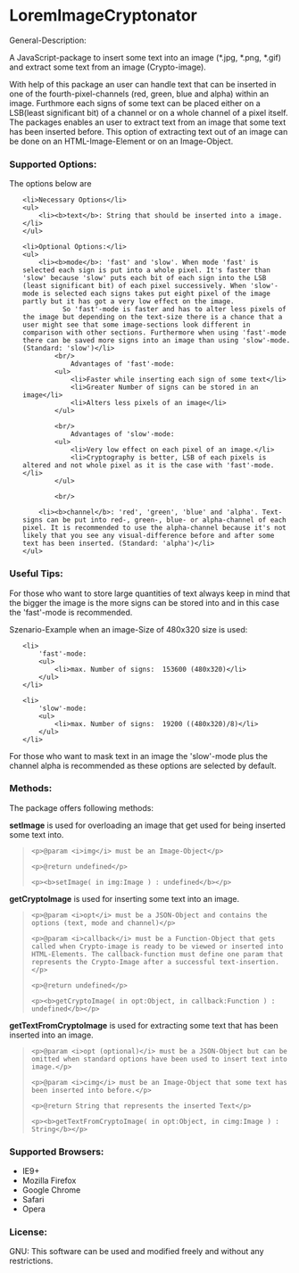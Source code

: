 LoremImageCryptonator
=====================

General-Description: <br/>

A JavaScript-package to insert some text into an image (*.jpg, *.png, *.gif) and extract some text from an image (Crypto-image).</br>

With help of this package an user can handle text that can be inserted in one of the fourth-pixel-channels (red, green, blue and alpha) within an image. Furthmore each signs of some text can be placed either on a LSB(least significant bit) of a channel or on a whole channel of a pixel itself.  The packages enables an user to extract text from an image that some text has been inserted before. This option of extracting text out of an image can be done on an HTML-Image-Element or on an Image-Object.

<h3>Supported Options:</h3>
The options below are
<ul>

	<li>Necessary Options</li>
	<ul>
		<li><b>text</b>: String that should be inserted into a image.</li>
	</ul>
	
	<li>Optional Options:</li>
	<ul>
		<li><b>mode</b>: 'fast' and 'slow'. When mode 'fast' is selected each sign is put into a whole pixel. It's faster than 'slow' because 'slow' puts each bit of each sign into the LSB (least significant bit) of each pixel successively. When 'slow'-mode is selected each signs takes put eight pixel of the image partly but it has got a very low effect on the image. 
		      So 'fast'-mode is faster and has to alter less pixels of the image but depending on the text-size there is a chance that a user might see that some image-sections look different in comparison with other sections. Furthermore when using 'fast'-mode there can be saved more signs into an image than using 'slow'-mode.(Standard: 'slow')</li>
			<br/>
				Advantages of 'fast'-mode:
			<ul>
				<li>Faster while inserting each sign of some text</li>
				<li>Greater Number of signs can be stored in an image</li>
				<li>Alters less pixels of an image</li>
			</ul>
			
			<br/>
				Advantages of 'slow'-mode:
			<ul>
				<li>Very low effect on each pixel of an image.</li>
				<li>Cryptography is better, LSB of each pixels is altered and not whole pixel as it is the case with 'fast'-mode.</li>
			</ul>
			
			<br/>
			
		<li><b>channel</b>: 'red', 'green', 'blue' and 'alpha'. Text-signs can be put into red-, green-, blue- or alpha-channel of each pixel. It is recommended to use the alpha-channel because it's not likely that you see any visual-difference before and after some text has been inserted. (Standard: 'alpha')</li>
	</ul>
	
</ul>

<h3>Useful Tips:</h3>

For those who want to store large quantities of text always keep in mind that the bigger the image is the more signs can be stored into and in this case the 'fast'-mode is recommended.
<br/>

Szenario-Example when an image-Size of 480x320 size is used:
<ul>
	
	<li>
		'fast'-mode:
		<ul>
			<li>max. Number of signs:  153600 (480x320)</li>
		</ul>
	</li>
	
	<li>
		'slow'-mode:
		<ul>
			<li>max. Number of signs:  19200 ((480x320)/8)</li>
		</ul>
	</li>
	
</ul>

For those who want to mask text in an image the 'slow'-mode plus the channel alpha is recommended as these options are selected by default.


<h3>Methods:</h3>

The package offers following methods:

<b>setImage</b> is used for overloading an image that get used for being inserted some text into. 

<blockquote>

	<p>@param <i>img</i> must be an Image-Object</p>

	<p>@return undefined</p>
	
	<p><b>setImage( in img:Image ) : undefined</b></p>

</blockquote>

<b>getCryptoImage</b> is used for inserting some text into an image. 

<blockquote>

	<p>@param <i>opt</i> must be a JSON-Object and contains the options (text, mode and channel)</p>

	<p>@param <i>callback</i> must be a Function-Object that gets called when Crypto-image is ready to be viewed or inserted into HTML-Elements. The callback-function must define one param that represents the Crypto-Image after a successful text-insertion.</p>
	
	<p>@return undefined</p>
	
	<p><b>getCryptoImage( in opt:Object, in callback:Function ) : undefined</b></p>

</blockquote>

<b>getTextFromCryptoImage</b> is used for extracting some text that has been inserted into an image.

<blockquote>

	<p>@param <i>opt (optional)</i> must be a JSON-Object but can be omitted when standard options have been used to insert text into image.</p>
	
	<p>@param <i>cimg</i> must be an Image-Object that some text has been inserted into before.</p>
	
	<p>@return String that represents the inserted Text</p>
	
	<p><b>getTextFromCryptoImage( in opt:Object, in cimg:Image ) : String</b></p>

</blockquote>


<h3>Supported Browsers:</h3>
<ul>
	<li>IE9+</li>
	<li>Mozilla Firefox</li>
	<li>Google Chrome</li>
	<li>Safari</li>
	<li>Opera</li>
</ul>

<h3>License:</h3>
GNU: This software can be used and modified freely and without any restrictions. 